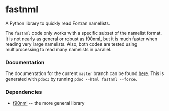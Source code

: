 # fastnml

A Python library to quickly read Fortran namelists.

The `fastnml` code only works with a specific subset of the namelist format. It is not nearly as general or robust as [f90nml](https://github.com/marshallward/f90nml), but it is much faster when reading very large namelists. Also, both codes are tested using multiprocessing to read many namelists in parallel.

### Documentation

The documentation for the current `master` branch can be found [here](https://jacobwilliams.github.io/fastnml/). This is generated with `pdoc3` by running `pdoc --html fastnml --force`.

### Dependencies

 * [f90nml](https://github.com/marshallward/f90nml) -- the more general library
